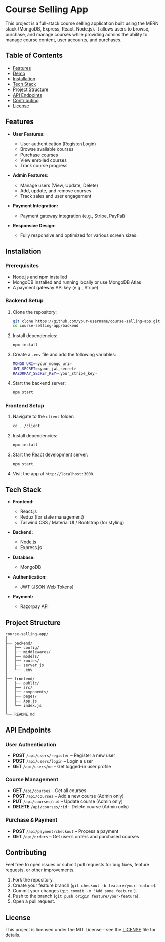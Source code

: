 # Course Selling App

This project is a full-stack course selling application built using the MERN stack (MongoDB, Express, React, Node.js). It allows users to browse, purchase, and manage courses while providing admins the ability to manage course content, user accounts, and purchases.

## Table of Contents

- [Features](#features)
- [Demo](#demo)
- [Installation](#installation)
- [Tech Stack](#tech-stack)
- [Project Structure](#project-structure)
- [API Endpoints](#api-endpoints)
- [Contributing](#contributing)
- [License](#license)

## Features

- **User Features:**
  - User authentication (Register/Login)
  - Browse available courses
  - Purchase courses
  - View enrolled courses
  - Track course progress

- **Admin Features:**
  - Manage users (View, Update, Delete)
  - Add, update, and remove courses
  - Track sales and user engagement

- **Payment Integration:**
  - Payment gateway integration (e.g., Stripe, PayPal)

- **Responsive Design:**
  - Fully responsive and optimized for various screen sizes.

## Installation

### Prerequisites
- Node.js and npm installed
- MongoDB installed and running locally or use MongoDB Atlas
- A payment gateway API key (e.g., Stripe)

### Backend Setup

1. Clone the repository:

   ```bash
   git clone https://github.com/your-username/course-selling-app.git
   cd course-selling-app/backend
   ```

2. Install dependencies:

   ```bash
   npm install
   ```

3. Create a `.env` file and add the following variables:

   ```bash
   MONGO_URI=<your_mongo_uri>
   JWT_SECRET=<your_jwt_secret>
   RAZORPAY_SECRET_KEY=<your_stripe_key>
   ```

4. Start the backend server:

   ```bash
   npm start
   ```

### Frontend Setup

1. Navigate to the `client` folder:

   ```bash
   cd ../client
   ```

2. Install dependencies:

   ```bash
   npm install
   ```

3. Start the React development server:

   ```bash
   npm start
   ```

4. Visit the app at `http://localhost:3000`.

## Tech Stack

- **Frontend:**
  - React.js
  - Redux (for state management)
  - Tailwind CSS / Material UI / Bootstrap (for styling)
  
- **Backend:**
  - Node.js
  - Express.js
  
- **Database:**
  - MongoDB

- **Authentication:**
  - JWT (JSON Web Tokens)

- **Payment:**
  - Razorpay API

## Project Structure

```
course-selling-app/
│
├── backend/
│   ├── config/
│   ├── middlewares/
│   ├── models/
│   ├── routes/
│   ├── server.js
│   └── .env
│
├── frontend/
│   ├── public/
│   ├── src/
│   ├── components/
│   ├── pages/
│   ├── App.js
│   └── index.js
│
└── README.md
```

## API Endpoints

### User Authentication

- **POST** `/api/users/register` – Register a new user
- **POST** `/api/users/login` – Login a user
- **GET** `/api/users/me` – Get logged-in user profile

### Course Management

- **GET** `/api/courses` – Get all courses
- **POST** `/api/courses` – Add a new course (Admin only)
- **PUT** `/api/courses/:id` – Update course (Admin only)
- **DELETE** `/api/courses/:id` – Delete course (Admin only)

### Purchase & Payment

- **POST** `/api/payment/checkout` – Process a payment
- **GET** `/api/orders` – Get user’s orders and purchased courses

## Contributing

Feel free to open issues or submit pull requests for bug fixes, feature requests, or other improvements.

1. Fork the repository.
2. Create your feature branch (`git checkout -b feature/your-feature`).
3. Commit your changes (`git commit -m 'Add some feature'`).
4. Push to the branch (`git push origin feature/your-feature`).
5. Open a pull request.

## License

This project is licensed under the MIT License - see the [LICENSE](LICENSE) file for details.
